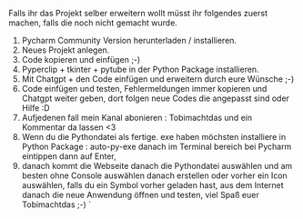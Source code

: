 
Falls ihr das Projekt selber erweitern wollt müsst ihr folgendes zuerst machen, falls die noch nicht gemacht wurde.

1. Pycharm Community Version herunterladen / installieren.
2. Neues Projekt anlegen.
3. Code kopieren und einfügen ;-)
4. Pyperclip + tkinter + pytube in der Python Package installieren.
5. Mit Chatgpt + den Code einfügen und erweitern durch eure Wünsche ;-)
6. Code einfügen und testen, Fehlermeldungen immer kopieren und Chatgpt weiter geben, dort folgen neue Codes die angepasst sind oder Hilfe :D
7. Aufjedenen fall mein Kanal abonieren : Tobimachtdas und ein Kommentar da lassen <3
8. Wenn du die Pythondatei als fertige. exe haben möchsten installiere in Python Package : auto-py-exe danach im Terminal bereich bei Pycharm eintippen dann auf Enter,
9. danach kommt die Webseite danach die Pythondatei auswählen und am besten ohne Console auswählen danach erstellen oder vorher ein Icon auswählen, falls du ein Symbol vorher geladen hast,
    aus dem Internet danach die neue Anwendung öffnen und testen, viel Spaß euer Tobimachtdas ;-) `
